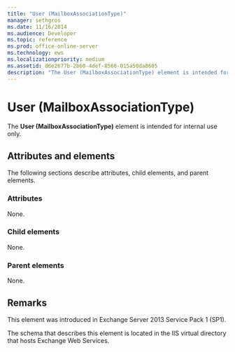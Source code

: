 ```yaml
---
title: "User (MailboxAssociationType)"
manager: sethgros
ms.date: 11/16/2014
ms.audience: Developer
ms.topic: reference
ms.prod: office-online-server
ms.technology: ews
ms.localizationpriority: medium
ms.assetid: d6e2677b-2b60-4def-8566-015a50da8605
description: "The User (MailboxAssociationType) element is intended for internal use only."
---
```


# User (MailboxAssociationType)

The **User (MailboxAssociationType)** element is intended for internal use only. 

## Attributes and elements

The following sections describe attributes, child elements, and parent elements.
  
### Attributes

None.
  
### Child elements

None.
  
### Parent elements

None.
  
## Remarks

This element was introduced in Exchange Server 2013 Service Pack 1 (SP1).
  
The schema that describes this element is located in the IIS virtual directory that hosts Exchange Web Services.
  

